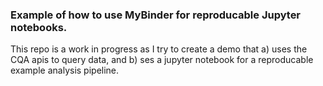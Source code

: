 ### Example of how to use MyBinder for reproducable Jupyter notebooks.

This repo is a work in progress as I try to create a demo that a) uses the CQA apis to query data, and b) ses a jupyter notebook for a reproducable example analysis pipeline.
